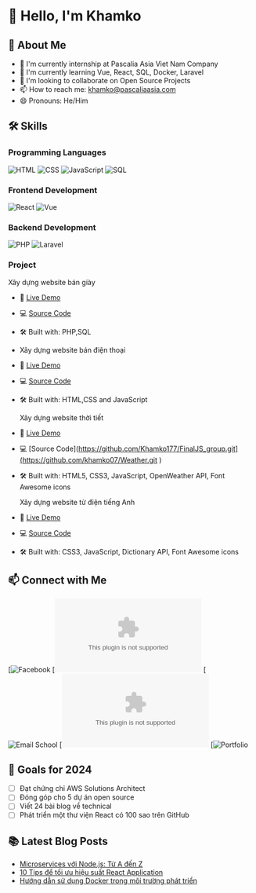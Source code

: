 # 👋 Hello, I'm Khamko

## 🚀 About Me
- 🔭 I'm currently internship at Pascalia Asia Viet Nam Company
- 🌱 I'm currently learning Vue, React, SQL, Docker, Laravel
- 👯 I'm looking to collaborate on Open Source Projects
- 📫 How to reach me: khamko@pascaliaasia.com
- 😄 Pronouns: He/Him


## 🛠 Skills
### Programming Languages
![HTML](https://img.shields.io/badge/-HTML5-E34F26?style=flat&logo=html5&logoColor=white)
![CSS](https://img.shields.io/badge/-CSS3-1572B6?style=flat&logo=css3&logoColor=white)
![JavaScript](https://img.shields.io/badge/-JavaScript-F7DF1E?style=flat&logo=JavaScript&logoColor=black)
![SQL](https://img.shields.io/badge/-SQL-4479A1?style=flat&logo=mysql&logoColor=white)





### Frontend Development
![React](https://img.shields.io/badge/-React-61DAFB?style=flat&logo=react&logoColor=black)
![Vue](https://img.shields.io/badge/-Vue.js-4FC08D?style=flat&logo=vue.js&logoColor=white)


### Backend Development
![PHP](https://img.shields.io/badge/-PHP-777BB4?style=flat&logo=php&logoColor=white)
![Laravel](https://img.shields.io/badge/-Laravel-FF2D20?style=flat&logo=laravel&logoColor=white)


### Project
Xây dựng website bán giày
- 🔗 [Live Demo](https://khamkoportfolio.000webhostapp.com/)
- 💻 [Source Code](https://github.com/Khamko177/Laoshoes.git)
- 🛠 Built with: PHP,SQL
- 
  Xây dựng website bán điện thoại
- 🔗 [Live Demo](https://danangshop.netlify.app/)
- 💻 [Source Code](https://github.com/Khamko177/FinalJS_group.git)
- 🛠 Built with: HTML,CSS and JavaScript

  Xây dựng website thời tiết
- 🔗 [Live Demo](https://khamko07.github.io/Weather/ )
- 💻 [Source Code](https://github.com/Khamko177/FinalJS_group.git](https://github.com/khamko07/Weather.git )
- 🛠 Built with: HTML5, CSS3, JavaScript, OpenWeather API, Font Awesome icons


  Xây dựng website từ điện tiếng Anh
- 🔗 [Live Demo](https://khamko07.github.io/Smart_Dictionnary/)
- 💻 [Source Code](https://github.com/khamko07/Smart_Dictionnary.git)
- 🛠 Built with: CSS3, JavaScript, Dictionary API, Font Awesome icons





## 📫 Connect with Me
[![Facebook](https://www.facebook.com/khamkoxys)
[![Email company](khamko@pascaliaasia.com)
[![Email School](3120221520@ued.udn.vn)
[![Peronal Email](khamgo1191@gmail.com)
[![Portfolio](https://khamko177.netlify.app/)

## 🎯 Goals for 2024
- [ ] Đạt chứng chỉ AWS Solutions Architect
- [ ] Đóng góp cho 5 dự án open source
- [ ] Viết 24 bài blog về technical
- [ ] Phát triển một thư viện React có 100 sao trên GitHub

## 📚 Latest Blog Posts
<!-- BLOG-POST-LIST:START -->
- [Microservices với Node.js: Từ A đến Z](https://devblog.vn/microservices-nodejs)
- [10 Tips để tối ưu hiệu suất React Application](https://devblog.vn/react-performance)
- [Hướng dẫn sử dụng Docker trong môi trường phát triển](https://devblog.vn/docker-guide)
<!-- BLOG-POST-LIST:END -->

